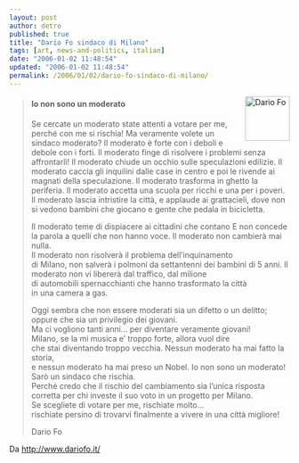 ```yaml
---
layout: post
author: detro
published: true
title: "Dario Fo sindaco di Milano"
tags: [art, news-and-politics, italian]
date: "2006-01-02 11:48:54"
updated: "2006-01-02 11:48:54"
permalink: /2006/01/02/dario-fo-sindaco-di-milano/
---
```


<img align="right" width="80" src="http://www.ryb.it/fosindaco/fo_ritratto.jpg" alt="Dario Fo" />
<blockquote><h4>Io non sono un moderato</h4>
Se cercate un moderato state attenti a votare per me,  
perché con me si rischia! 
Ma veramente volete un sindaco moderato?  
Il moderato è forte con i deboli e debole con i forti. 
Il moderato finge di risolvere i problemi senza affrontarli! 
Il moderato chiude un occhio sulle speculazioni edilizie.  
Il moderato caccia gli inquilini dalle case in centro  
e poi le rivende ai magnati della speculazione.  
Il moderato trasforma in ghetto la periferia.  
Il moderato accetta una scuola per ricchi e una per i poveri. 
Il moderato lascia intristire la città, e applaude ai grattacieli, dove non si vedono 
bambini che giocano e gente che pedala in bicicletta. 
 
Il moderato teme di dispiacere ai cittadini che contano 
E non concede la parola a quelli che non hanno voce. 
Il moderato non cambierà mai nulla.  
Il moderato non risolverà il problema dell’inquinamento  
di Milano, non salverà i polmoni da settantenni dei bambini di 5 anni. 
Il moderato non vi libererà dal traffico, dal milione  
di automobili spernacchianti che hanno trasformato la città  
in una camera a gas.  
 
Oggi sembra che non essere moderati sia un difetto o un delitto;  
oppure  che sia un privilegio dei giovani.  
Ma ci vogliono tanti anni... per diventare veramente giovani!  
Milano, se la mi musica e’ troppo forte, allora vuol dire  
che stai diventando troppo vecchia. 
Nessun moderato ha mai fatto la storia,  
e nessun moderato ha mai preso un Nobel. 
Io non sono un moderato! 
Sarò un sindaco che rischia.  
Perché credo che il rischio del cambiamento sia l’unica risposta corretta per chi 
investe il suo voto in un progetto per Milano.  
Se scegliete di votare per me, rischiate molto...  
rischiate persino di trovarvi finalmente a vivere in una città migliore! 
 
Dario Fo 
</blockquote>
Da <a href="http://www.dariofo.it/" target="_new" title="Dario Fo sindaco di Milano">http://www.dariofo.it/</a>

